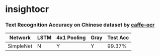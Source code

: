 # insightocr





### Text Recognition Accuracy on Chinese dataset by [caffe-ocr](https://github.com/senlinuc/caffe_ocr)

| Network   | LSTM | 4x1 Pooling | Gray | Test Acc |
| --------- | ---- | ----------- | ---- | -------- |
| SimpleNet | N    | Y           | Y    | 99.37%   |


